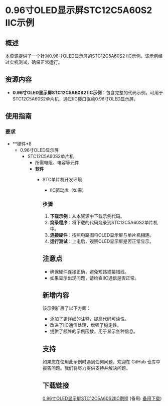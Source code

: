  # 0.96寸OLED显示屏STC12C5A60S2 IIC示例

 ## 概述

 本资源提供了一个针对0.96寸OLED显示屏的STC12C5A60S2 IIC示例。该示例经过实机测试，确保正常运行。

 ## 资源内容

 - **0.96寸OLED显示屏STC12C5A60S2 IIC示例**：包含完整的代码示例，可用于STC12C5A60S2单片机，通过IIC接口驱动0.96寸OLED显示屏。

 ## 使用指南

 ### 要求

 - **硬件*8
   - 0.96寸OLED显示屏
     - STC12C5A60S2单片机
       - 所需电阻、电容等元件
       - **软件**
         - STC单片机开发环境
           - IIC驱动库（如需）

           ### 步骤

           1. **下载示例**：从本资源中下载示例代码。
           2. **烧录程序**：将下载的代码烧录到STC12C5A60S2单片机中。
           3. **连接硬件**：按照电路图将OLED显示屏与单片机相连。
           4. **运行测试**：上电后，观察OLED显示屏是否正常显示。

           ## 注意点

           - 确保硬件连接正确，避免短路或接错线。
           - 如果显示出现问题，请检查IIC通信是否正常。

           ## 新增内容

           该示例扩展了以下方面：

           - 添加了更详细的注释，提高代码可读性。
           - 改进了IIC通信处理，增强了稳定性。
           - 提供了额外的示例函数，用于显示各种信息。

           ## 支持

           如果您在使用此示例时遇到任何问题，欢迎在 GitHub 仓库中报告问题。我们将尽力提供支持并解决问题。

           ## 下载链接
           [0.96寸OLED显示屏STC12C5A60S2IIC例程](https://pan.quark.cn/s/82f6ffe8c54b) (备用: [备用下载](https://pan.baidu.com/s/1mi-rfwwH-sXvzSB9f5bs3Q?pwd=1234))
